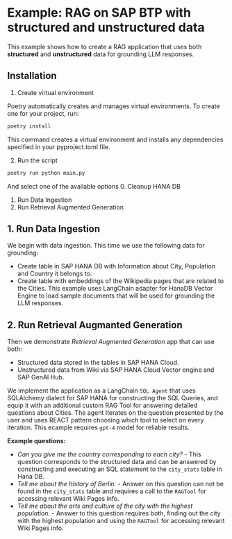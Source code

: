 # Example: RAG on SAP BTP with structured and unstructured data
This example shows how to create a RAG application that uses both **structured** and **unstructured** data for grounding LLM responses.

## Installation

1. Create virtual environment

Poetry automatically creates and manages virtual environments. To create one for your project, run:

```sh
poetry install
```

This command creates a virtual environment and installs any dependencies specified in your pyproject.toml file.


2. Run the script

```sh
poetry run python main.py
```

And select one of the available options
0. Cleanup HANA DB
1. Run Data Ingestion
2. Run Retrieval Augmented Generation

## 1. Run Data Ingestion
We begin with data ingestion.
This time we use the following data for grounding:
 - Create table in SAP HANA DB with Information about City, Population and Country it belongs to.
 - Create table with embeddings of the Wikipedia pages that are related to the Cities. This example uses LangChain adapter for HanaDB Vector Engine to load sample documents that will be used for grounding the LLM responses.

## 2. Run Retrieval Augmanted Generation
Then we demonstrate *Retrieval Augmented Generation* app that can use both:
- Structured data stored in the tables in SAP HANA Cloud.
- Unstructured data from Wiki via SAP HANA Cloud Vector engine and SAP GenAI Hub.

We implement the application as a LangChain `SQL Agent` that uses SQLAlchemy dialect for SAP HANA for constructing the SQL Queries, and equip it with an additional custom RAG Tool for answering detailed questions about Cities.
The agent Iterates on the question presented by the user and uses REACT pattern choosing which tool to select on every iteration. This ecample requires `gpt-4` model for reliable results.

**Example questions:**
- *Can you give me the country corresponding to each city?* - This question corresponds to the structured data and can be answered by constructing and executing an SQL statement to the `city_stats` table in Hana DB.
- *Tell me about the history of Berlin.* - Answer on this question can not be found in the `city_stats` table and requires a call to the `RAGTool` for accessing relevant Wiki Pages info.
- *Tell me about the arts and culture of the city with the highest population.* - Answer to this question requires both, finding out the city with the highest population and using the `RAGTool` for accessing relevant Wiki Pages info.